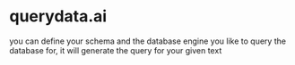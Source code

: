 # querydata.ai
you can define your schema and the database engine you like to query the database for, it will generate the query for your given text
